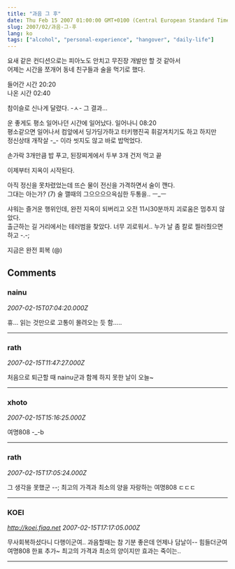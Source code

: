 ```yaml
---
title: "과음 그 후"
date: Thu Feb 15 2007 01:00:00 GMT+0100 (Central European Standard Time)
slug: 2007/02/과음-그-후
lang: ko
tags: ["alcohol", "personal-experience", "hangover", "daily-life"]
---
```


요새 같은 컨디션으로는 피아노도 안치고 무진장 개발만 할 것 같아서  
어제는 시간을 쪼개어 동네 친구들과 술을 먹기로 했다. 

들어간 시간 20:20   
나온 시간 02:40 

참이슬로 신나게 달렸다.  -ㅅ- 그 결과...  

운 좋게도 평소 일어나던 시간에 일어났다. 일어나니 08:20  
평소같으면 일어나서 컴앞에서 딩가딩가하고 터키행진곡 휘갈겨치기도 하고 하지만  
정신상태 개작살 -_- 이라 씻지도 않고 바로 밥먹었다.  

손가락 3개만큼 밥 푸고, 된장찌게에서 두부 3개 건저 먹고 끝  

이제부터 지옥이 시작된다.  

아직 정신을 못차렸었는데 뜨슨 물이 전신을 가격하면서 술이 깬다.  
그대는 아는가? (7) 술 깰때의 그으으으으윽심한 두통을.. ㅡ_ㅡ

샤워는 즐거운 행위인데, 완전 지옥이 되버리고 오전 11시30분까지 괴로움은 멈추지 않았다.  
출근하는 길 거리에서는 테러범을 찾았다. 너무 괴로워서.. 누가 날 좀 칼로 찔러줬으면 하고 -.-;

지금은 완전 회복 (@)

## Comments

### nainu
*2007-02-15T07:04:20.000Z*

휴... 읽는 것만으로 고통이 몰려오는 듯 함.....

---

### rath
*2007-02-15T11:47:27.000Z*

처음으로 퇴근할 때 nainu군과 함께 하지 못한 날이 오늘~

---

### xhoto
*2007-02-15T15:16:25.000Z*

여명808 -_-b

---

### rath
*2007-02-15T17:05:24.000Z*

그 생각을 못했군 --; 최고의 가격과 최소의 양을 자랑하는 여명808 ㄷㄷㄷ

---

### KOEI
*http://koei.fiaa.net*
*2007-02-15T17:17:05.000Z*

무사회복하셨다니 다행이군여..
과음할때는 참 기분 좋은데 언제나 담날이-- 힘들더군여
여명808 한표 추가~ 최고의 가격과 최소의 양이지만 효과는 죽이는..

---
